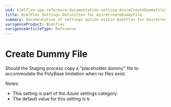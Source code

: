 ```yaml
---
uid: bimlflex-app-reference-documentation-setting-AzureCreateDummyFile
title: BimlFlex Settings Definition for AzureCreateDummyFile
summary: Documentation of settings option within BimlFlex for AzureCreateDummyFile
varigenceProduct: BimlFlex
varigenceArticleType: Reference
---
```


# Create Dummy File

Should the Staging process copy a "placeholder.dummy" file to accommodate the PolyBase limitation when no files exist.

Notes:

* This setting is part of the *Azure* settings category.
* The default value for this setting is `N`.
